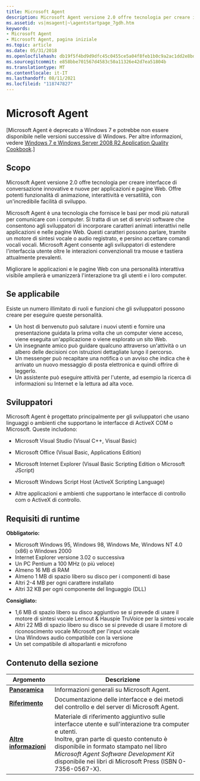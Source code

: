 ```yaml
---
title: Microsoft Agent
description: Microsoft Agent versione 2.0 offre tecnologia per creare interfacce di conversazione innovative e nuove per applicazioni e pagine Web.
ms.assetid: vs|msagent|~\agentstartpage_7gdh.htm
keywords:
- Microsoft Agent
- Microsoft Agent, pagina iniziale
ms.topic: article
ms.date: 05/31/2018
ms.openlocfilehash: db19f5f4bd9d9dfc45c0455ce5a04f8feb1b0c9a2ac1dd2e8bdc86fd945382aa
ms.sourcegitcommit: e858bbe701567d4583c50a11326e42d7ea51804b
ms.translationtype: MT
ms.contentlocale: it-IT
ms.lasthandoff: 08/11/2021
ms.locfileid: "118747827"
---
```

# <a name="microsoft-agent"></a>Microsoft Agent

\[Microsoft Agent è deprecato a Windows 7 e potrebbe non essere disponibile nelle versioni successive di Windows. Per altre informazioni, vedere [Windows 7 e Windows Server 2008 R2 Application Quality Cookbook](../win7appqual/windows-7-application-quality-cookbook.md).\]

## <a name="purpose"></a>Scopo

Microsoft Agent versione 2.0 offre tecnologia per creare interfacce di conversazione innovative e nuove per applicazioni e pagine Web. Offre potenti funzionalità di animazione, interattività e versatilità, con un'incredibile facilità di sviluppo.

Microsoft Agent è una tecnologia che fornisce le basi per modi più naturali per comunicare con i computer. Si tratta di un set di servizi software che consentono agli sviluppatori di incorporare caratteri animati interattivi nelle applicazioni e nelle pagine Web. Questi caratteri possono parlare, tramite un motore di sintesi vocale o audio registrato, e persino accettare comandi vocali vocali. Microsoft Agent consente agli sviluppatori di estendere l'interfaccia utente oltre le interazioni convenzionali tra mouse e tastiera attualmente prevalenti.

Migliorare le applicazioni e le pagine Web con una personalità interattiva visibile amplierà e umanizzerà l'interazione tra gli utenti e i loro computer.

## <a name="where-applicable"></a>Se applicabile

Esiste un numero illimitato di ruoli e funzioni che gli sviluppatori possono creare per eseguire queste personalità.

-   Un host di benvenuto può salutare i nuovi utenti e fornire una presentazione guidata la prima volta che un computer viene acceso, viene eseguita un'applicazione o viene esplorato un sito Web.
-   Un insegnante amico può guidare qualcuno attraverso un'attività o un albero delle decisioni con istruzioni dettagliate lungo il percorso.
-   Un messenger può recapitare una notifica o un avviso che indica che è arrivato un nuovo messaggio di posta elettronica e quindi offrire di leggerlo.
-   Un assistente può eseguire attività per l'utente, ad esempio la ricerca di informazioni su Internet e la lettura ad alta voce.

## <a name="developer-audience"></a>Sviluppatori

Microsoft Agent è progettato principalmente per gli sviluppatori che usano linguaggi o ambienti che supportano le interfacce di ActiveX COM o Microsoft. Queste includono:

-   Microsoft Visual Studio (Visual C++, Visual Basic)

-   Microsoft Office (Visual Basic, Applications Edition)

-   Microsoft Internet Explorer (Visual Basic Scripting Edition o Microsoft JScript)

-   Microsoft Windows Script Host (ActiveX Scripting Language)

-   Altre applicazioni e ambienti che supportano le interfacce di controllo com o ActiveX di controllo.

## <a name="run-time-requirements"></a>Requisiti di runtime

**Obbligatorio:**

-   Microsoft Windows 95, Windows 98, Windows Me, Windows NT 4.0 (x86) o Windows 2000
-   Internet Explorer versione 3.02 o successiva
-   Un PC Pentium a 100 MHz (o più veloce)
-   Almeno 16 MB di RAM
-   Almeno 1 MB di spazio libero su disco per i componenti di base
-   Altri 2-4 MB per ogni carattere installato
-   Altri 32 KB per ogni componente del linguaggio (DLL)

**Consigliato:**

-   1,6 MB di spazio libero su disco aggiuntivo se si prevede di usare il motore di sintesi vocale Lernout & Hauspie TruVoice per la sintesi vocale
-   Altri 22 MB di spazio libero su disco se si prevede di usare il motore di riconoscimento vocale Microsoft per l'input vocale
-   Una Windows audio compatibile con la versione
-   Un set compatibile di altoparlanti e microfono

## <a name="in-this-section"></a>Contenuto della sezione



| Argomento                                                          | Descrizione                                                                                                                                                                                                                                                                          |
|----------------------------------------------------------------|--------------------------------------------------------------------------------------------------------------------------------------------------------------------------------------------------------------------------------------------------------------------------------------|
| [**Panoramica**](introduction-to-microsoft-agent.md)<br/> | Informazioni generali su Microsoft Agent. <br/>                                                                                                                                                                                                                               |
| [**Riferimento**](programming-microsoft-agent.md)<br/>    | Documentazione delle interfacce e dei metodi del controllo e del server di Microsoft Agent.<br/>                                                                                                                                                                                           |
| [**Altre informazioni**](bibliography.md)<br/>         | Materiale di riferimento aggiuntivo sulle interfacce utente e sull'interazione tra computer e utenti.<br/> Inoltre, gran parte di questo contenuto è disponibile in formato stampato nel libro *Microsoft Agent Software Development Kit* disponibile nei libri di Microsoft Press (ISBN 0-7356-0567-X).<br/> |



 

 

